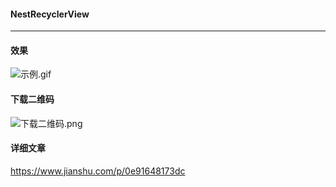 #### NestRecyclerView
------------
#### 效果

![示例.gif](https://github.com/Ubitar/NestRecyclerView_V2/blob/master/screenshot/%E7%A4%BA%E4%BE%8B.gif)

#### 下载二维码
![下载二维码.png](https://github.com/Ubitar/NestRecyclerView_V2/blob/master/screenshot/%E4%B8%8B%E8%BD%BD%E4%BA%8C%E7%BB%B4%E7%A0%81.png)

#### 详细文章
https://www.jianshu.com/p/0e91648173dc